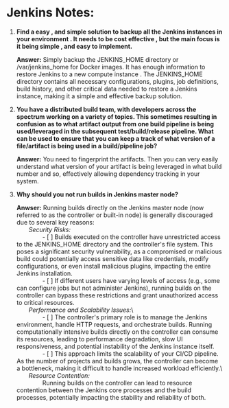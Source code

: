 Jenkins Notes:
================

1.  **Find a easy , and simple solution to backup all the Jenkins instances in your environment . It needs to be cost effective , but the main focus is it being simple , and easy to implement.**

    **Answer:**
        Simply backup the JENKINS_HOME directory or /var/jenkins_home for Docker images. It has enough information to restore Jenkins to a new compute instance .
        The JENKINS_HOME directory contains all necessary configurations, plugins, job definitions, build history, and other critical data needed to restore a Jenkins instance, making it a simple and effective backup solution.

2.  **You have a distributed build team, with developers across the spectrum working on a variety of topics. This sometimes resulting in confusion as to what artifact output from one build pipeline is being used/leveraged in the subsequent test/build/release pipeline. What can be used to ensure that you can keep a track of what version of a file/artifact is being used in a build/pipeline job?**

    **Answer:**
        You need to fingerprint the artifacts. Then you can very easily understand what version of your artifact is being leveraged in what build number and so, effectively allowing dependency tracking in your system.

3.  **Why should you not run builds in Jenkins master node?**

    **Anwser:**
        Running builds directly on the Jenkins master node (now referred to as the controller or built-in node) is generally discouraged due to several key reasons:\
&emsp;&emsp;*Security Risks:*\
&emsp;&emsp;&emsp;&emsp; - [ ] Builds executed on the controller have unrestricted access to the JENKINS_HOME directory and the controller's file system. This poses a significant security vulnerability, as a compromised or malicious build could potentially access sensitive data like credentials, modify configurations, or even install malicious plugins, impacting the entire Jenkins installation.               
&emsp;&emsp;&emsp;&emsp; - [ ] If different users have varying levels of access (e.g., some can configure jobs but not administer Jenkins), running builds on the controller can bypass these restrictions and grant unauthorized access to critical resources.\
&emsp;&emsp;*Performance and Scalability Issues:*\                
&emsp;&emsp;&emsp;&emsp; - [ ] The controller's primary role is to manage the Jenkins environment, handle HTTP requests, and orchestrate builds. Running computationally intensive builds directly on the controller can consume its resources, leading to performance degradation, slow UI responsiveness, and potential instability of the Jenkins instance itself.\
&emsp;&emsp;&emsp;&emsp; - [ ] This approach limits the scalability of your CI/CD pipeline. As the number of projects and builds grows, the controller can become a bottleneck, making it difficult to handle increased workload efficiently.\            
&emsp;&emsp;*Resource Contention:*\
&emsp;&emsp;&emsp;&emsp; Running builds on the controller can lead to resource contention between the Jenkins core processes and the build processes, potentially impacting the stability and reliability of both.